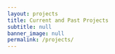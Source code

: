 ```yaml
---
layout: projects
title: Current and Past Projects
subtitle: null
banner_image: null
permalink: /projects/
---
```


<!-- Content here would show up above your list of projects -->
